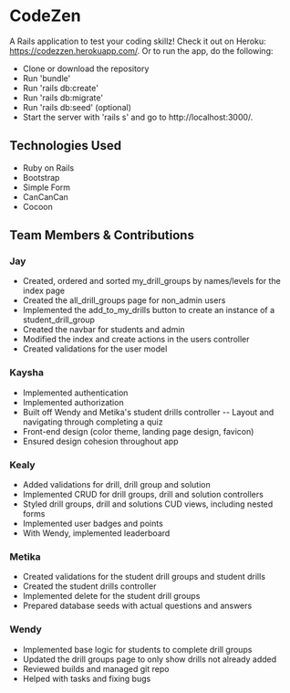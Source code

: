 # CodeZen

A Rails application to test your coding skillz! Check it out on Heroku: https://codezzen.herokuapp.com/.  Or to run the app, do the following:

* Clone or download the repository
* Run 'bundle'
* Run 'rails db:create'
* Run 'rails db:migrate'
* Run 'rails db:seed' (optional)
* Start the server with 'rails s' and go to http://localhost:3000/.


## Technologies Used

* Ruby on Rails
* Bootstrap
* Simple Form
* CanCanCan
* Cocoon


## Team Members & Contributions


### Jay

* Created, ordered and sorted my_drill_groups by names/levels for the index page
* Created the all_drill_groups page for non_admin users
* Implemented the add_to_my_drills button to create an instance of a student_drill_group
* Created the navbar for students and admin
* Modified the index and create actions in the users controller
* Created validations for the user model


### Kaysha

* Implemented authentication
* Implemented authorization
* Built off Wendy and Metika's student drills controller -- Layout and navigating through completing a quiz
* Front-end design (color theme, landing page design, favicon)
* Ensured design cohesion throughout app


### Kealy

* Added validations for drill, drill group and solution
* Implemented CRUD for drill groups, drill and solution controllers
* Styled drill groups, drill and solutions CUD views, including nested forms
* Implemented user badges and points
* With Wendy, implemented leaderboard


### Metika

* Created validations for the student drill groups and student drills
* Created the student drills controller
* Implemented delete for the student drill groups
* Prepared database seeds with actual questions and answers


### Wendy

* Implemented base logic for students to complete drill groups
* Updated the drill groups page to only show drills not already added
* Reviewed builds and managed git repo
* Helped with tasks and fixing bugs
